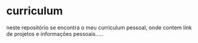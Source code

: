curriculum
==========

neste repositório se encontra o meu curriculum pessoal, onde contem link de projetos e informações pessoais.....
